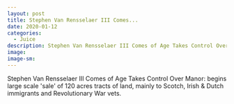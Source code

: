 ```yaml
---
layout: post
title: Stephen Van Rensselaer III Comes...
date: 2020-01-12
categories: 
  - Juice
description: Stephen Van Rensselaer III Comes of Age Takes Control Over Manor: begins large scale 'sale' of 120 acres tracts of land, mainly to Scotch, Irish & Dutch immigrants and Revolutionary War vets.
image: 
image-sm: 
---
```

Stephen Van Rensselaer III Comes of Age Takes Control Over Manor: begins large scale 'sale' of 120 acres tracts of land, mainly to Scotch, Irish & Dutch immigrants and Revolutionary War vets.
